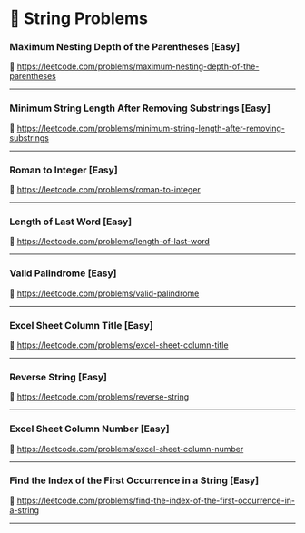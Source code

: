 # 🔗 String Problems

### Maximum Nesting Depth of the Parentheses [Easy]

🔗 https://leetcode.com/problems/maximum-nesting-depth-of-the-parentheses

---

### Minimum String Length After Removing Substrings [Easy]

🔗 https://leetcode.com/problems/minimum-string-length-after-removing-substrings

---

### Roman to Integer [Easy]

🔗 https://leetcode.com/problems/roman-to-integer

---

### Length of Last Word [Easy]

🔗 https://leetcode.com/problems/length-of-last-word

---

### Valid Palindrome [Easy]

🔗 https://leetcode.com/problems/valid-palindrome

---

### Excel Sheet Column Title [Easy]

🔗 https://leetcode.com/problems/excel-sheet-column-title

---

### Reverse String [Easy]

🔗 https://leetcode.com/problems/reverse-string

---

### Excel Sheet Column Number [Easy]

🔗 https://leetcode.com/problems/excel-sheet-column-number

---

### Find the Index of the First Occurrence in a String [Easy]

🔗 https://leetcode.com/problems/find-the-index-of-the-first-occurrence-in-a-string

---
